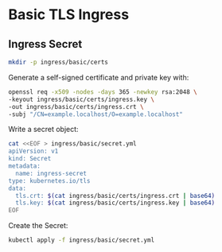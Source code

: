 # Basic TLS Ingress

## Ingress Secret

```bash
mkdir -p ingress/basic/certs
```

Generate a self-signed certificate and private key with:

```bash
openssl req -x509 -nodes -days 365 -newkey rsa:2048 \
-keyout ingress/basic/certs/ingress.key \
-out ingress/basic/certs/ingress.crt \
-subj "/CN=example.localhost/O=example.localhost"
```

Write a secret object:

```bash
cat <<EOF > ingress/basic/secret.yml
apiVersion: v1
kind: Secret
metadata:
  name: ingress-secret
type: kubernetes.io/tls
data:
  tls.crt: $(cat ingress/basic/certs/ingress.crt | base64)
  tls.key: $(cat ingress/basic/certs/ingress.key | base64)
EOF
```

Create the Secret:

```bash
kubectl apply -f ingress/basic/secret.yml
```
